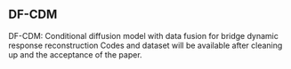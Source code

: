 ## DF-CDM
DF-CDM: Conditional diffusion model with data fusion for bridge dynamic response reconstruction
Codes and dataset will be available after cleaning up and the acceptance of the paper.
